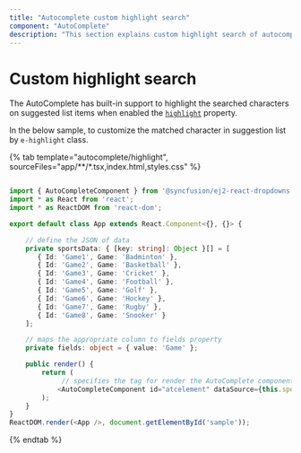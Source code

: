 ```yaml
---
title: "Autocomplete custom highlight search"
component: "AutoComplete"
description: "This section explains custom highlight search of autocomplete control."
---
```


# Custom highlight search

The AutoComplete has built-in support to highlight the searched characters on suggested list items when
enabled the [`highlight`](../../api/auto-complete/#highlight) property.

In the below sample, to customize the matched character in suggestion list by `e-highlight` class.

{% tab template="autocomplete/highlight", sourceFiles="app/**/*.tsx,index.html,styles.css" %}

```typescript

import { AutoCompleteComponent } from '@syncfusion/ej2-react-dropdowns';
import * as React from 'react';
import * as ReactDOM from 'react-dom';

export default class App extends React.Component<{}, {}> {

    // define the JSON of data
    private sportsData: { [key: string]: Object }[] = [
       { Id: 'Game1', Game: 'Badminton' },
       { Id: 'Game2', Game: 'Basketball' },
       { Id: 'Game3', Game: 'Cricket' },
       { Id: 'Game4', Game: 'Football' },
       { Id: 'Game5', Game: 'Golf' },
       { Id: 'Game6', Game: 'Hockey' },
       { Id: 'Game7', Game: 'Rugby' },
       { Id: 'Game8', Game: 'Snooker' }
    ];

    // maps the appropriate column to fields property
    private fields: object = { value: 'Game' };

    public render() {
        return (
             // specifies the tag for render the AutoComplete component
            <AutoCompleteComponent id="atcelement" dataSource={this.sportsData} fields={this.fields} placeholder="Find a game" highlight={true} />
        );
    }
}
ReactDOM.render(<App />, document.getElementById('sample'));

```

{% endtab %}